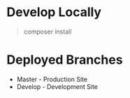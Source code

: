 # Develop Locally

> composer install


# Deployed Branches

- Master - Production Site
- Develop - Development Site
